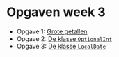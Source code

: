 # Opgaven week 3

- Opgave 1: [Grote getallen](../exercises/grote_getallen.md)
- Opgave 2: [De klasse `OptionalInt`](../problems/opgave-OptionalInt.md)
- Opgave 3: [De klasse `LocalDate`](../problems/opgave-LocalDate.md)